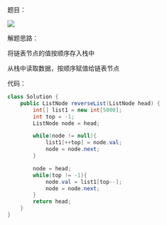 题目：

![](D:\Files\study\LeetCode\剑指\24—反转链表.png)

解题思路：

将链表节点的值按顺序存入栈中

从栈中读取数据，按顺序赋值给链表节点

代码：

```java
class Solution {
    public ListNode reverseList(ListNode head) {
        int[] list1 = new int[5000];
        int top = -1;
        ListNode node = head;

        while(node != null){
            list1[++top] = node.val;
            node = node.next;
        }

        node = head;
        while(top != -1){
            node.val = list1[top--];
            node = node.next;
        }
        return head;
    }
}
```

```c++

```
